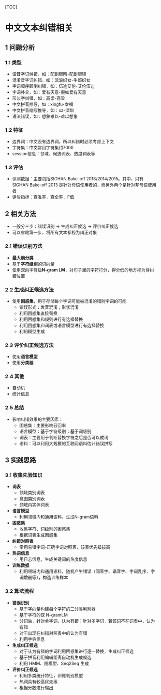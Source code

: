 [TOC]

# 中文文本纠错相关

## 1 问题分析

### 1.1 类型

- 谐音字词纠错，如：配副眼睛-配副眼镜
- 混淆音字词纠错，如：流浪织女-牛郎织女
- 字词顺序颠倒纠错，如：伍迪艾伦-艾伦伍迪
- 字词补全，如：爱有天意-假如爱有天意
- 形似字纠错，如：高梁-高粱
- 中文拼音推导，如：xingfu-幸福
- 中文拼音缩写推导，如：sz-深圳
- 语法错误，如：想象难以-难以想象

### 1.2 特征

- 边界词：中文没有边界词，所以纠错时必须考虑上下文
- 字符集：中文常用字符集约7000
- session信息：领域、候选词表、热度词表等

### 1.3 评估

- 评测数据：主要包括SIGHAN Bake-off 2013/2014/2015。其中，只有 SIGHAN Bake-off 2013 是针对母语使用者的，而另外两个是针对非母语使用者
- 评价指标：查准率，查全率，F值

## 2 相关方法

- 一般分三步：错误识别 -> 生成纠正候选 -> 评价纠正候选
- 可以省略第一步，将所有文本都视为纠正对象

### 2.1 错误识别方法

- **最大熵分类**
- 基于**字符级别**的词向量
- 使用双向字符级**N-gram LM**，对句子里的字符打分，得分低的地方视为待纠错位置

### 2.2 生成纠正候选方法

- 使用**困惑集**，用于存储每个字词可能被混淆的错别字词的可能
  - 错误形式：发音混淆；形状混淆
  - 利用困惑集直接替换
  - 利用困惑集和规则进行有选择替换
  - 利用困惑集和词表或语言模型进行有选择替换
  - 利用模型生成

### 2.3 评价纠正候选方法

- 使用**语言模型**
- 使用**分类器**

### 2.4 其他

- 自动机
- 统计信息

### 2.5 总结

- 影响纠错效果的主要因素：
  - 困惑集：主要影响召回率
  - 语言模型：基于字符级别；基于词级别
  - 词表：主要用于判断替换字符之后是否可以成词
  - 语料：可以利用大规模的互联网语料估计错误拼写

## 3 实践思路

### 3.1 收集先验知识

- **词表**
  - 领域类别词表
  - 意图类别词表
  - 领域内实体词表
- **语言模型**
  - 利用领域内和通用语料，生成N-gram语料
- **困惑集**
  - 收集字符、词级别的困惑集
  - 根据词表生成困惑集
- **纠错对照表**
  - 常用易错字词-正确字词对照表，该表优先级较高
- **热词信息**
  - 用日志信息，生成关键词的热度信息
- **训练数据**
  - 利用领域内和通用语料，随机产生错误（同音字、谐音字、字词乱序、字词增删等），构造训练样本

### 3.2 算法流程

- **错误识别**
  - 基于字向量构建每个字符的二分类判别器
  - 基于字符的双 N-gramLM
  - 分词后，针对单字词，认为有错；针对多字词，若该词不在词表中，认为有错
  - 对于出现在纠错对照表中的认为有错
  - 利用字典信息
- **生成纠正候选**
  - 对于认为有错的字词利用困惑集进行逐一替换，生成纠正候选
  - 基于拼音利用编辑距离自动机生成候选
  - 利用 HMM、图模型、Seq2Seq 生成
- **评价纠正候选**
  - 利用多类统计特征，训练判别模型
  - 热词具有较高优先级
  - 根据分数进行输出